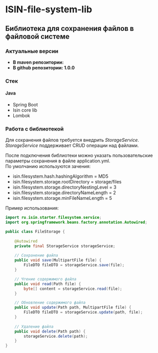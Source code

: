 # ISIN-file-system-lib

## Библиотека для сохранения файлов в файловой системе 

### Актуальные версии

- **В maven репозитории:**
- **В github репозитории: 1.0.0**

### Стек

#### Java

- Spring Boot
- Isin core lib
- Lombok

### Работа с библиотекой

Для сохранения файлов требуется внедрить *StorageService*. <br>
*StorageService* поддерживает CRUD операции над файлами.

После подключения библиотеки можно указать пользовательские параметры сохранения
в файле application.yml. <br>
По умолчанию используются зачения:
- isin.filesystem.hash.hashingAlgorithm = MD5
- isin.filesystem.storage.rootDirectory = storage/files
- isin.filesystem.storage.directoryNestingLevel = 3
- isin.filesystem.storage.directoryNameLength = 2
- isin.filesystem.storage.minFileNameLength = 5

Пример использования:
```java
import ru.isin.starter.filesystem.service;
import org.springframework.beans.factory.annotation.Autowired;

public class FileStorage {
    
    @Autowired
    private final StorageService storageService;
    
    // Сохранение файла
    public void save(MultipartFile file) {
        FileDTO fileDTO = storageService.save(file);
    }

    // Чтение содержимого файла
    public void read(Path file) {
        byte[] content = storageService.read(file);
    }

    // Обновление содержимого файла
    public void update(Path path, MultipartFile file) {
        FileDTO fileDTO = storageService.update(path, file);
    }
    
    // Удаление файла
    public void delete(Path path) {
    	storageService.delete(path);
    }
}
```


